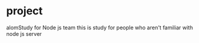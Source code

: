 # project
 alomStudy for Node js team
 this is study for people who aren't familiar with node js server
